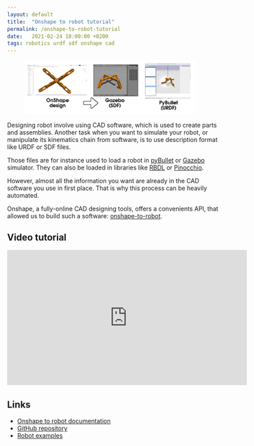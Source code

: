 ```yaml
---
layout: default
title:  "Onshape to robot tutorial"
permalink: /onshape-to-robot-tutorial
date:   2021-02-24 18:00:00 +0200
tags: robotics urdf sdf onshape cad
---
```



<figure class="float-right">
    <img src="/assets/onshape-to-robot.png" width="400" />
</figure>

Designing robot involve using CAD software, which is used to create parts and assemblies.
Another task when you want to simulate your robot, or manipulate its kinematics chain from software, is to
use description format like URDF or SDF files.

<!--more-->

Those files are for instance used to load a robot in [pyBullet](https://pybullet.org/wordpress/) or
[Gazebo](http://gazebosim.org/) simulator. They can also be loaded in libraries like [RBDL](https://github.com/rbdl/rbdl)
or [Pinocchio](https://github.com/stack-of-tasks/pinocchio).

However, almost all the information you want are already in the CAD software you use in first place. That is why
this process can be heavily automated.

Onshape, a fully-online CAD designing tools, offers a convenients API, that allowed us to build such a software:
[onshape-to-robot](https://onshape-to-robot.readthedocs.io/).

## Video tutorial

<center>
<iframe width="560" height="315" src="https://www.youtube.com/embed/C8oK4uUmbRw" frameborder="0" allow="accelerometer; autoplay; clipboard-write; encrypted-media; gyroscope; picture-in-picture" allowfullscreen></iframe>
</center>

## Links

* [Onshape to robot documentation](https://onshape-to-robot.readthedocs.io/en/latest/)
* [GitHub repository](github.com/rhoban/onshape-to-robot)
* [Robot examples](github.com/rhoban/onshape-to-robot-examples)
